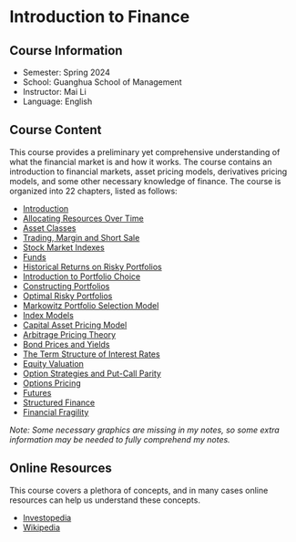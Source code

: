 # Introduction to Finance

## Course Information

- Semester: Spring 2024
- School: Guanghua School of Management
- Instructor: Mai Li
- Language: English

## Course Content

This course provides a preliminary yet comprehensive understanding of what the financial market is and how it works. The course contains an introduction to financial markets, asset pricing models, derivatives pricing models, and some other necessary knowledge of finance. The course is organized into 22 chapters, listed as follows:

- <a href="Introduction to Finance/#introduction" target="_self">Introduction</a>
- <a href="Introduction to Finance/#allocating-resources-over-time" target="_self">Allocating Resources Over Time</a>
- <a href="Introduction to Finance/#asset-classes" target="_self">Asset Classes</a>
- <a href="Introduction to Finance/#trading-margin-and-short-sale" target="_self">Trading, Margin and Short Sale</a>
- <a href="Introduction to Finance/#stock-market-indexes" target="_self">Stock Market Indexes</a>
- <a href="Introduction to Finance/#funds" target="_self">Funds</a>
- <a href="Introduction to Finance/#historical-returns-on-risky-portfolios" target="_self">Historical Returns on Risky Portfolios</a>
- <a href="Introduction to Finance/#introduction-to-portfolio-choice" target="_self">Introduction to Portfolio Choice</a>
- <a href="Introduction to Finance/#constructing-portfolios" target="_self">Constructing Portfolios</a>
- <a href="Introduction to Finance/#optimal-risky-portfolios" target="_self">Optimal Risky Portfolios</a>
- <a href="Introduction to Finance/#markowitz-portfolio-selection-model" target="_self">Markowitz Portfolio Selection Model</a>
- <a href="Introduction to Finance/#index-models" target="_self">Index Models</a>
- <a href="Introduction to Finance/#capital-asset-pricing-model" target="_self">Capital Asset Pricing Model</a>
- <a href="Introduction to Finance/#arbitrage-pricing-theory" target="_self">Arbitrage Pricing Theory</a>
- <a href="Introduction to Finance/#bond-prices-and-yields" target="_self">Bond Prices and Yields</a>
- <a href="Introduction to Finance/#the-term-structure-of-interest-rates" target="_self">The Term Structure of Interest Rates</a>
- <a href="Introduction to Finance/#equity-valuation" target="_self">Equity Valuation</a>
- <a href="Introduction to Finance/#option-strategies-and-put-call-parity" target="_self">Option Strategies and Put-Call Parity</a>
- <a href="Introduction to Finance/#options-pricing" target="_self">Options Pricing</a>
- <a href="Introduction to Finance/#futures" target="_self">Futures</a>
- <a href="Introduction to Finance/#structured-finance" target="_self">Structured Finance</a>
- <a href="Introduction to Finance/#financial-fragility" target="_self">Financial Fragility</a>

*Note: Some necessary graphics are missing in my notes, so some extra information may be needed to fully comprehend my notes.*

## Online Resources

This course covers a plethora of concepts, and in many cases online resources can help us understand these concepts.

- [Investopedia](https://www.investopedia.com/)
- [Wikipedia](https://www.wikipedia.org/)